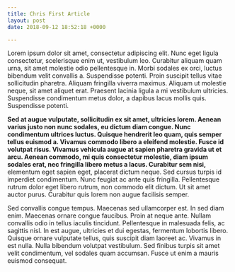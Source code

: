 ```yaml
---
title: Chris First Article
layout: post
date: 2018-09-12 18:52:18 +0000

---
```

Lorem ipsum dolor sit amet, consectetur adipiscing elit. Nunc eget ligula consectetur, scelerisque enim ut, vestibulum leo. Curabitur aliquam quam urna, sit amet molestie odio pellentesque in. Morbi sodales ex orci, luctus bibendum velit convallis a. Suspendisse potenti. Proin suscipit tellus vitae sollicitudin pharetra. Aliquam fringilla viverra maximus. Aliquam ut molestie neque, sit amet aliquet erat. Praesent lacinia ligula a mi vestibulum ultricies. Suspendisse condimentum metus dolor, a dapibus lacus mollis quis. Suspendisse potenti. 

**Sed at augue vulputate, sollicitudin ex sit amet, ultricies lorem. Aenean varius justo non nunc sodales, eu dictum diam congue. Nunc condimentum ultrices luctus. Quisque hendrerit leo quam, quis semper tellus euismod a. Vivamus commodo libero a eleifend molestie. Fusce id volutpat risus. Vivamus vehicula augue at sapien pharetra gravida ut et arcu. Aenean commodo, mi quis consectetur molestie, diam ipsum sodales erat, nec fringilla libero metus a lacus. Curabitur sem nisi,** elementum eget sapien eget, placerat dictum neque. Sed cursus turpis id imperdiet condimentum. Nunc feugiat ac ante quis fringilla. Pellentesque rutrum dolor eget libero rutrum, non commodo elit dictum. Ut sit amet auctor purus. Curabitur quis lorem non augue facilisis semper. 

 Sed convallis congue tempus. Maecenas sed ullamcorper est. In sed diam enim. Maecenas ornare congue faucibus. Proin at neque ante. Nullam convallis odio in tellus iaculis tincidunt. Pellentesque in malesuada felis, ac sagittis nisl. In est augue, ultricies et dui egestas, fermentum lobortis libero. Quisque ornare vulputate tellus, quis suscipit diam laoreet ac. Vivamus in est nulla. Nulla bibendum volutpat vestibulum. Sed finibus turpis sit amet velit condimentum, vel sodales quam accumsan. Fusce ut enim a mauris euismod consequat. 